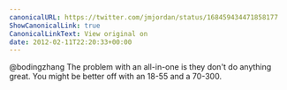 ```yaml
---
canonicalURL: https://twitter.com/jmjordan/status/168459434471858177
ShowCanonicalLink: true
CanonicalLinkText: View original on
date: 2012-02-11T22:20:33+00:00
---
```

@bodingzhang The problem with an all-in-one is they don't do anything great. You might be better off with an 18-55 and a 70-300.